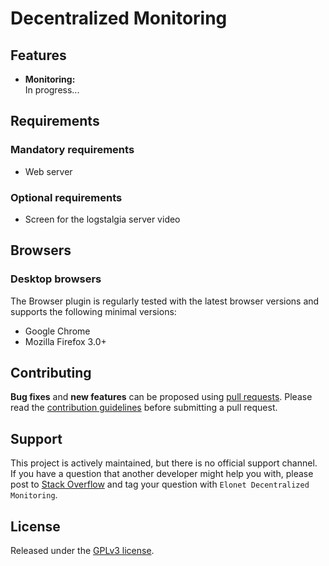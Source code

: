 <h1>Decentralized Monitoring</h1>
<h2>Features</h2>
<ul>
   <li><strong>Monitoring:</strong><br>
      In progress...
   </li>
</ul>
<h2>Requirements</h2>
<h3>Mandatory requirements</h3>
<ul>
   <li>Web server</li>
</ul>
<h3>Optional requirements</h3>
<ul>
   <li>Screen for the logstalgia server video</li>
</ul>

<h2>Browsers</h2>
<h3>Desktop browsers</h3>
<p>The Browser plugin is regularly tested with the latest browser versions and supports the following minimal versions:</p>
<ul>
   <li>Google Chrome</li>
   <li>Mozilla Firefox 3.0+</li>
</ul>

<h2>Contributing</h2>
<p><strong>Bug fixes</strong> and <strong>new features</strong> can be proposed using <a href="https://github.com/Elonet/Decentralized-Monitoring/pulls">pull requests</a>.
   Please read the <a href="https://github.com/Elonet/Decentralized-Monitoring/CONTRIBUTING.md">contribution guidelines</a> before submitting a pull request.
</p>
<h2>Support</h2>
<p>This project is actively maintained, but there is no official support channel.<br>
   If you have a question that another developer might help you with, please post to <a href="http://stackoverflow.com/questions/tagged/Elonet+Decentralized+Monitoring">Stack Overflow</a> and tag your question with <code>Elonet Decentralized Monitoring</code>.
</p>
<h2>License</h2>
<p>Released under the <a href="http://www.gnu.org/licenses/gpl-3.0.en.html">GPLv3 license</a>.</p>
